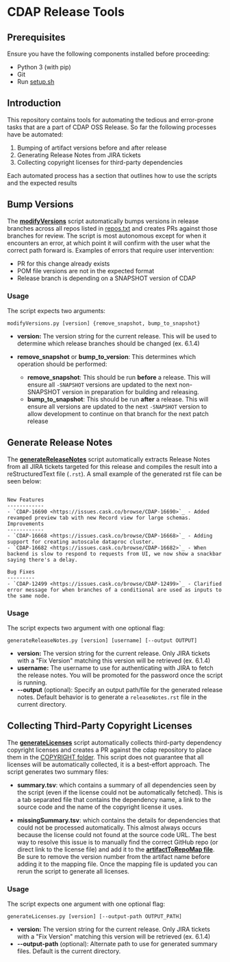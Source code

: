 # CDAP Release Tools
## Prerequisites
Ensure you have the following components installed before proceeding:
* Python 3 (with pip)
* Git
* Run [setup.sh](/setup.sh)

## Introduction
This repository contains tools for automating the tedious and error-prone tasks that are a part of CDAP OSS Release. So far the following processes have be automated:

1. Bumping of artifact versions before and after release
1. Generating Release Notes from JIRA tickets
1. Collecting copyright licenses for third-party dependencies

Each automated process has a section that outlines how to use the scripts and the expected results

## Bump Versions
The **[modifyVersions](/modifyVersions.py)** script automatically bumps versions in release branches across all repos listed in [repos.txt](/repos.txt) and creates PRs against those branches for review. The script is most autonomous except for when it encounters an error, at which point it will confirm with the user what the correct path forward is. Examples of errors that require user intervention:
* PR for this change already exists
* POM file versions are not in the expected format
* Release branch is depending on a SNAPSHOT version of CDAP

### Usage
The script expects two arguments:

`modifyVersions.py [version] {remove_snapshot, bump_to_snapshot}`

* **version:** The version string for the current release. This will be used to determine which release branches should be changed (ex. 6.1.4)
* **remove_snapshot** or **bump_to_version**: This determines which operation should be performed: 

  * **remove_snapshot**:  This should be run **before** a release. This will ensure all `-SNAPSHOT` versions are updated to the next non-SNAPSHOT version in preparation for building and releasing.
  * **bump_to_snapshot**:  This should be run **after** a release. This will ensure all versions are updated to the next `-SNAPSHOT` version to allow development to continue on that branch for the next patch release

## Generate Release Notes
The **[generateReleaseNotes](/generateReleaseNotes.py)** script automatically extracts Release Notes from all JIRA tickets targeted for this release and compiles the result into a reStructuredText file (`.rst`). A small example of the generated rst file can be seen below:

```

New Features
------------
- `CDAP-16690 <https://issues.cask.co/browse/CDAP-16690>`_ - Added revamped preview tab with new Record view for large schemas.
Improvements
------------
- `CDAP-16668 <https://issues.cask.co/browse/CDAP-16668>`_ - Adding support for creating autoscale dataproc cluster.
- `CDAP-16682 <https://issues.cask.co/browse/CDAP-16682>`_ - When backend is slow to respond to requests from UI, we now show a snackbar saying there's a delay.

Bug Fixes
---------
- `CDAP-12499 <https://issues.cask.co/browse/CDAP-12499>`_ - Clarified error message for when branches of a conditional are used as inputs to the same node.
```

### Usage
The script expects two argument with one optional flag:

`generateReleaseNotes.py [version] [username] [--output OUTPUT]`

* **version:** The version string for the current release. Only JIRA tickets with a "Fix Version" matching this version will be retrieved (ex. 6.1.4)
* **username:** The username to use for authenticating with JIRA to fetch the release notes. You will be promoted for the password once the script is running. 
* **--output** (optional): Specify an output path/file for the generated release notes. Default behavior is to generate a `releaseNotes.rst` file in the current directory.

## Collecting Third-Party Copyright Licenses
The **[generateLicenses](/generateLicenses.py)** script automatically collects third-party dependency copyright licenses and creates a PR against the cdap repository to place them in the [COPYRIGHT folder](https://github.com/cdapio/cdap/tree/develop/cdap-distributions/src/COPYRIGHT). This script does not guarantee that all licenses will be automatically collected, it is a best-effort approach. The script generates two summary files:

* **summary.tsv**: which contains a summary of all dependencies seen by the script (even if the license could not be automatically fetched). This is a tab separated file that contains the dependency name, a link to the source code and the name of the copyright license it uses. 

* **missingSummary.tsv**: which contains the details for dependencies that could not be processed automatically. This almost always occurs because the license could not found at the source code URL. The best way to resolve this issue is to manually find the correct GitHub repo (or direct link to the license file) and add it to the **[artifactToRepoMap file](/artifactToRepoMap.csv)**. Be sure to remove the version number from the artifact name before adding it to the mapping file. Once the mapping file is updated you can rerun the script to generate all licenses.

### Usage
The script expects one argument with one optional flag:

`generateLicenses.py [version] [--output-path OUTPUT_PATH]`

* **version:** The version string for the current release. Only JIRA tickets with a "Fix Version" matching this version will be retrieved (ex. 6.1.4)
* **--output-path** (optional): Alternate path to use for generated summary files. Default is the current directory. 


